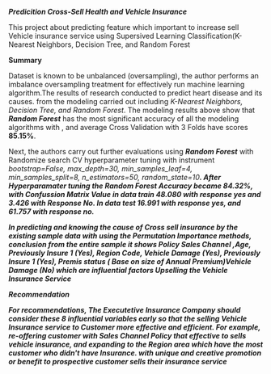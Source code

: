 ***Predicition Cross-Sell Health and Vehicle Insurance***

This project about predicting feature which important to increase sell Vehicle insurance service using Supersived Learning Classification(K-Nearest Neighbors, Decision Tree, and Random Forest

**Summary**

Dataset is known to be unbalanced (oversampling), the author performs an imbalance oversampling treatment for effectively run machine learning algorithm.The results of research conducted to predict heart disease and its causes. from the modeling carried out including *K-Nearest Neighbors, Decision Tree, and Random Forest*. The modeling results above show that ***Random Forest*** has the most significant accuracy of all the modeling algorithms with , and average Cross Validation with 3 Folds have scores **85.15%**. 

Next, the authors carry out further evaluations using ***Random Forest*** with Randomize search CV hyperparameter tuning with instrument *<i>bootstrap=False, max_depth=30, min_samples_leaf=4, min_samples_split=8, n_estimators=50, random_state=10<b>*. After Hyperparamater tuning the Random Forest Accuracy became **84.32%**, with Confussion Matrix Value in data train 48.080 with response yes and 3.426 with Response No. In data test 16.991 with response yes, and 61.757 with response no.
 
In predicting and knowing the cause of Cross sell insurance by the existing sample data with using the ***Permutation Importance*** methods, conclusion from the entire sample it shows ***Policy Sales Channel ,Age, Previously Insure 1 (Yes), Region Code, Vehicle Damage (Yes), Previously Insure 1 (Yes), Premis status ( Base on size of Annual Premium)Vehicle Damage (No)*** which are influential factors Upselling the Vehicle Insurance Service

**Recommendation**
 
For recommendations, The Executetive Insurance Company should consider these 8 influential variables early so that the selling Vehicle Insurance service to Customer more effective and efficient. For example, re-offering customer with Sales Channel Policy that effective to sells vehicle insurance, and expanding to the Region area which have the most customer who didn't have Insurance. with unique and creative promotion or benefit to prospective customer sells their insurance service

